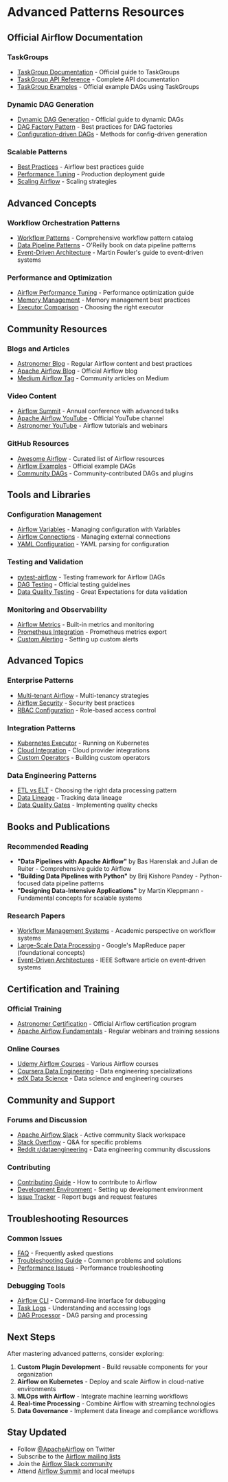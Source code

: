 # Advanced Patterns Resources

## Official Airflow Documentation

### TaskGroups

- [TaskGroup Documentation](https://airflow.apache.org/docs/apache-airflow/stable/core-concepts/dags.html#taskgroups) - Official guide to TaskGroups
- [TaskGroup API Reference](https://airflow.apache.org/docs/apache-airflow/stable/_api/airflow/utils/task_group/index.html) - Complete API documentation
- [TaskGroup Examples](https://github.com/apache/airflow/tree/main/airflow/example_dags) - Official example DAGs using TaskGroups

### Dynamic DAG Generation

- [Dynamic DAG Generation](https://airflow.apache.org/docs/apache-airflow/stable/howto/dynamic-dag-generation.html) - Official guide to dynamic DAGs
- [DAG Factory Pattern](https://airflow.apache.org/docs/apache-airflow/stable/best-practices.html#creating-a-dag-factory) - Best practices for DAG factories
- [Configuration-driven DAGs](https://airflow.apache.org/docs/apache-airflow/stable/howto/dynamic-dag-generation.html#single-file-methods) - Methods for config-driven generation

### Scalable Patterns

- [Best Practices](https://airflow.apache.org/docs/apache-airflow/stable/best-practices.html) - Airflow best practices guide
- [Performance Tuning](https://airflow.apache.org/docs/apache-airflow/stable/administration-and-deployment/production-deployment.html) - Production deployment guide
- [Scaling Airflow](https://airflow.apache.org/docs/apache-airflow/stable/administration-and-deployment/scaling-airflow.html) - Scaling strategies

## Advanced Concepts

### Workflow Orchestration Patterns

- [Workflow Patterns](https://www.workflowpatterns.com/) - Comprehensive workflow pattern catalog
- [Data Pipeline Patterns](https://www.oreilly.com/library/view/data-pipelines-with/9781492025283/) - O'Reilly book on data pipeline patterns
- [Event-Driven Architecture](https://martinfowler.com/articles/201701-event-driven.html) - Martin Fowler's guide to event-driven systems

### Performance and Optimization

- [Airflow Performance Tuning](https://medium.com/apache-airflow/airflow-performance-tuning-guide-f2d3d7526b5a) - Performance optimization guide
- [Memory Management](https://airflow.apache.org/docs/apache-airflow/stable/administration-and-deployment/memory.html) - Memory management best practices
- [Executor Comparison](https://airflow.apache.org/docs/apache-airflow/stable/core-concepts/executor/index.html) - Choosing the right executor

## Community Resources

### Blogs and Articles

- [Astronomer Blog](https://www.astronomer.io/blog/) - Regular Airflow content and best practices
- [Apache Airflow Blog](https://airflow.apache.org/blog/) - Official Airflow blog
- [Medium Airflow Tag](https://medium.com/tag/apache-airflow) - Community articles on Medium

### Video Content

- [Airflow Summit](https://airflowsummit.org/) - Annual conference with advanced talks
- [Apache Airflow YouTube](https://www.youtube.com/c/ApacheAirflow) - Official YouTube channel
- [Astronomer YouTube](https://www.youtube.com/c/AstronomerIO) - Airflow tutorials and webinars

### GitHub Resources

- [Awesome Airflow](https://github.com/jghoman/awesome-apache-airflow) - Curated list of Airflow resources
- [Airflow Examples](https://github.com/apache/airflow/tree/main/airflow/example_dags) - Official example DAGs
- [Community DAGs](https://github.com/airflow-plugins) - Community-contributed DAGs and plugins

## Tools and Libraries

### Configuration Management

- [Airflow Variables](https://airflow.apache.org/docs/apache-airflow/stable/core-concepts/variables.html) - Managing configuration with Variables
- [Airflow Connections](https://airflow.apache.org/docs/apache-airflow/stable/authoring-and-scheduling/connections.html) - Managing external connections
- [YAML Configuration](https://pyyaml.org/wiki/PyYAMLDocumentation) - YAML parsing for configuration

### Testing and Validation

- [pytest-airflow](https://pypi.org/project/pytest-airflow/) - Testing framework for Airflow DAGs
- [DAG Testing](https://airflow.apache.org/docs/apache-airflow/stable/best-practices.html#testing-a-dag) - Official testing guidelines
- [Data Quality Testing](https://great-expectations.io/) - Great Expectations for data validation

### Monitoring and Observability

- [Airflow Metrics](https://airflow.apache.org/docs/apache-airflow/stable/administration-and-deployment/metrics.html) - Built-in metrics and monitoring
- [Prometheus Integration](https://airflow.apache.org/docs/apache-airflow/stable/administration-and-deployment/metrics.html#prometheus) - Prometheus metrics export
- [Custom Alerting](https://airflow.apache.org/docs/apache-airflow/stable/howto/email-config.html) - Setting up custom alerts

## Advanced Topics

### Enterprise Patterns

- [Multi-tenant Airflow](https://medium.com/apache-airflow/multi-tenant-airflow-666e8d3b8e8c) - Multi-tenancy strategies
- [Airflow Security](https://airflow.apache.org/docs/apache-airflow/stable/security/index.html) - Security best practices
- [RBAC Configuration](https://airflow.apache.org/docs/apache-airflow/stable/security/access-control.html) - Role-based access control

### Integration Patterns

- [Kubernetes Executor](https://airflow.apache.org/docs/apache-airflow/stable/core-concepts/executor/kubernetes.html) - Running on Kubernetes
- [Cloud Integration](https://airflow.apache.org/docs/apache-airflow-providers/) - Cloud provider integrations
- [Custom Operators](https://airflow.apache.org/docs/apache-airflow/stable/howto/custom-operator.html) - Building custom operators

### Data Engineering Patterns

- [ETL vs ELT](https://www.integrate.io/blog/etl-vs-elt/) - Choosing the right data processing pattern
- [Data Lineage](https://airflow.apache.org/docs/apache-airflow/stable/administration-and-deployment/lineage.html) - Tracking data lineage
- [Data Quality Gates](https://towardsdatascience.com/data-quality-gates-in-airflow-3f3b3b3b3b3b) - Implementing quality checks

## Books and Publications

### Recommended Reading

- **"Data Pipelines with Apache Airflow"** by Bas Harenslak and Julian de Ruiter - Comprehensive guide to Airflow
- **"Building Data Pipelines with Python"** by Brij Kishore Pandey - Python-focused data pipeline patterns
- **"Designing Data-Intensive Applications"** by Martin Kleppmann - Fundamental concepts for scalable systems

### Research Papers

- [Workflow Management Systems](https://dl.acm.org/doi/10.1145/3318464.3389738) - Academic perspective on workflow systems
- [Large-Scale Data Processing](https://research.google/pubs/pub62/) - Google's MapReduce paper (foundational concepts)
- [Event-Driven Architectures](https://www.computer.org/csdl/magazine/so/2021/03/09405857/1sGGTzaEeGY) - IEEE Software article on event-driven systems

## Certification and Training

### Official Training

- [Astronomer Certification](https://www.astronomer.io/certification/) - Official Airflow certification program
- [Apache Airflow Fundamentals](https://www.astronomer.io/events/webinars/) - Regular webinars and training sessions

### Online Courses

- [Udemy Airflow Courses](https://www.udemy.com/topic/apache-airflow/) - Various Airflow courses
- [Coursera Data Engineering](https://www.coursera.org/specializations/data-engineering-gcp) - Data engineering specializations
- [edX Data Science](https://www.edx.org/learn/data-science) - Data science and engineering courses

## Community and Support

### Forums and Discussion

- [Apache Airflow Slack](https://apache-airflow-slack.herokuapp.com/) - Active community Slack workspace
- [Stack Overflow](https://stackoverflow.com/questions/tagged/airflow) - Q&A for specific problems
- [Reddit r/dataengineering](https://www.reddit.com/r/dataengineering/) - Data engineering community discussions

### Contributing

- [Contributing Guide](https://github.com/apache/airflow/blob/main/CONTRIBUTING.rst) - How to contribute to Airflow
- [Development Environment](https://airflow.apache.org/docs/apache-airflow/stable/development/index.html) - Setting up development environment
- [Issue Tracker](https://github.com/apache/airflow/issues) - Report bugs and request features

## Troubleshooting Resources

### Common Issues

- [FAQ](https://airflow.apache.org/docs/apache-airflow/stable/faq.html) - Frequently asked questions
- [Troubleshooting Guide](https://airflow.apache.org/docs/apache-airflow/stable/administration-and-deployment/troubleshooting.html) - Common problems and solutions
- [Performance Issues](https://airflow.apache.org/docs/apache-airflow/stable/administration-and-deployment/performance.html) - Performance troubleshooting

### Debugging Tools

- [Airflow CLI](https://airflow.apache.org/docs/apache-airflow/stable/cli-and-env-variables-ref.html) - Command-line interface for debugging
- [Task Logs](https://airflow.apache.org/docs/apache-airflow/stable/administration-and-deployment/logging-monitoring/index.html) - Understanding and accessing logs
- [DAG Processor](https://airflow.apache.org/docs/apache-airflow/stable/administration-and-deployment/dag-processor.html) - DAG parsing and processing

## Next Steps

After mastering advanced patterns, consider exploring:

1. **Custom Plugin Development** - Build reusable components for your organization
2. **Airflow on Kubernetes** - Deploy and scale Airflow in cloud-native environments
3. **MLOps with Airflow** - Integrate machine learning workflows
4. **Real-time Processing** - Combine Airflow with streaming technologies
5. **Data Governance** - Implement data lineage and compliance workflows

## Stay Updated

- Follow [@ApacheAirflow](https://twitter.com/ApacheAirflow) on Twitter
- Subscribe to the [Airflow mailing lists](https://airflow.apache.org/community/)
- Join the [Airflow Slack community](https://apache-airflow-slack.herokuapp.com/)
- Attend [Airflow Summit](https://airflowsummit.org/) and local meetups
